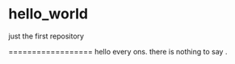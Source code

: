 hello_world
===========

just the first repository

==================
hello every ons. there is nothing to say .
